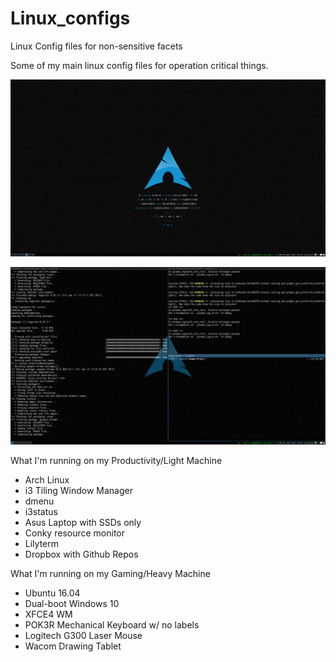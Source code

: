 # Linux_configs
Linux Config files for non-sensitive facets

Some of my main linux config files for operation critical things. 

![Clean homescreen](2017-04-21-132147_1920x1080_scrot.png "Clean Homescreen")

![Tiling](2017-04-21-132252_1920x1080_scrot.png "Terminal Screen")

What I'm running on my Productivity/Light Machine

* Arch Linux
* i3 Tiling Window Manager
* dmenu
* i3status
* Asus Laptop with SSDs only
* Conky resource monitor
* Lilyterm
* Dropbox with Github Repos

What I'm running on my Gaming/Heavy Machine

* Ubuntu 16.04
* Dual-boot Windows 10
* XFCE4 WM
* POK3R Mechanical Keyboard w/ no labels
* Logitech G300 Laser Mouse
* Wacom Drawing Tablet
